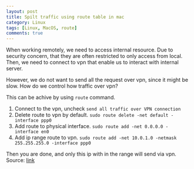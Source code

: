 ```yaml
---
layout: post
title: Spilt traffic using route table in mac
category: Linux
tags: [Linux, MacOS, route]
comments: true
---
```

When working remotely, we need to access internal resource. Due to security concern, that they are often restricted to only access from local. Then, we need to connect to vpn that enable us to interact with internal server.

However, we do not want to send all the request over vpn, since it might be slow. How do we control how traffic over vpn?

This can be achive by using `route` command.

1. Connect to the vpn, uncheck `send all traffic over VPN connection`
2. Delete route to vpn by default. `sudo route delete -net default -interface ppp0`
3. Add route to physical interface. `sudo route add -net 0.0.0.0 -interface en0`
4. Add ip range route to vpn. `sudo route add -net 10.0.1.0 -netmask 255.255.255.0 -interface ppp0`

Then you are done, and only this ip with in the range will send via vpn.
Source: [link](https://superuser.com/questions/1108277/route-only-certain-ip-range-with-vpn-connection)